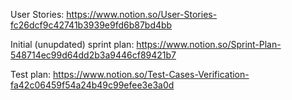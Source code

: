 User Stories:
https://www.notion.so/User-Stories-fc26dcf9c42741b3939e9fd6b87bd4bb

Initial (unupdated) sprint plan:
https://www.notion.so/Sprint-Plan-548714ec99d64dd2b3a9446cf89421b7

Test plan:
https://www.notion.so/Test-Cases-Verification-fa42c06459f54a24b49c99efee3e3a0d
